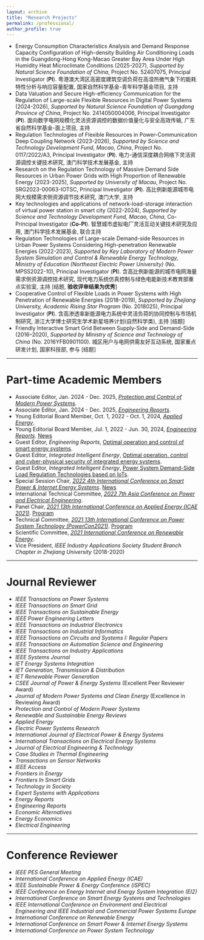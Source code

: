 ```yaml
---
layout: archive
title: "Research Projects"
permalink: /professional/
author_profile: true
---
```




- Energy Consumption Characteristics Analysis and Demand Response Capacity Configuration of High-density Building Air Conditioning Loads in the Guangdong-Hong Kong-Macao Greater Bay Area Under High Humidity Heat Microclimate Conditions (2025-2027), *Supported by Natural Science Foundation of China*, Project No. 52407075, Principal Investigator (**PI**). 粤港澳大湾区高密度建筑空调负荷在高湿热微气象下的能耗特性分析与响应容量配置, 国家自然科学基金-青年科学基金项目, 主持
- Data Valuation and Secure High-efficiency Communication for the Regulation of Large-scale Flexible Resources in Digital Power Systems (2024-2026), *Supported by Natural Science Foundation of Guangdong Province of China*, Project No. 2414050004006, Principal Investigator (**PI**). 面向数字电网规模化灵活资源调控的数据价值量化与安全高效传输, 广东省自然科学基金-面上项目, 主持
- Regulation Technologies of Flexible Resources in Power-Communication Deep Coupling Network (2023-2026), *Supported by Science and Technology Development Fund, Macao, China*, Project No. 0117/2022/A3, Principal Investigator (**PI**). 电力-通信深度耦合网络下灵活资源调控关键技术研究, 澳门科学技术发展基金, 主持
- Research on the Regulation Technology of Massive Demand Side Resources in Urban Power Grids with High Proportion of Renewable Energy (2023-2025), *Supported by University of Macau*, Project No. SRG2023-00063-IOTSC, Principal Investigator (**PI**). 高比例新能源城市电网大规模需求侧资源调节技术研究, 澳门大学, 主持
- Key technologies and applications of network-load-storage interaction of virtual power station in smart city (2022-2024), *Supported by Science and Technology Development Fund, Macao, China*, Co-Principal Investigator (**Co-PI**). 智慧城市虚拟电厂灵活互动关键技术研究及应用, 澳门科学技术发展基金, 联合主持
- Regulation Technologies of Large-scale Demand-side Resources in Urban Power Systems Considering High-penetration Renewable Energies (2022-2023),  *Supported by Key Laboratory of Modern Power System Simulation and Control & Renewable Energy Technology, Ministry of Education (Northeast Electric Power University)* (No. MPSS2022-10), Principal Investigator (**PI**). 含高比例新能源的城市电网海量需求侧资源调控技术研究, 现代电力系统仿真控制与绿色电能新技术教育部重点实验室, 主持 [结题, **验收评审结果为优秀**]
- Cooperative Control of Flexible Loads in Power Systems with High Penetration of Renewable Energies (2018–2019), *Supported by Zhejiang University, Academic Rising Star Program* (No. 2018025), Principal Investigator (**PI**). 含高渗透率新能源电力系统中灵活负荷的协同控制与市场机制研究, 浙江大学博士研究生学术新星培养计划(自然科学类), 主持 [结题]
- Friendly Interactive Smart Grid Between Supply-Side and Demand-Side (2016–2020), *Supported by Ministry of Science and Technology of China* (No. 2016YFB0901100). 城区用户与电网供需友好互动系统, 国家重点研发计划, 国家科技部, 参与 [结题]

------


# **Part-time Academic Members**

- Associate Editor, Jan. 2024 - Dec. 2025, *[Protection and Control of Modern Power Systems](http://www.pcmp.info/pcmp/ch/index.aspx)*.
- Associate Editor, Jan. 2024 - Dec. 2025, [*Engineering Reports*](https://onlinelibrary.wiley.com/journal/25778196).
- Young Editorial Board Member, Oct. 1, 2022 - Oct. 1, 2024, *[Applied Energy](https://www.journals.elsevier.com/applied-energy)*.
- Young Editorial Board Member, Jul. 1, 2022 - Jun. 30, 2024, *[Engineering Reports](https://onlinelibrary.wiley.com/journal/25778196)*. [News](https://mp.weixin.qq.com/s/_w874Yys0uEbGtTd5kBrjg)
- Guest Editor, *Engineering Reports*, [Optimal operation and control of smart energy systems](https://onlinelibrary.wiley.com/toc/25778196/2023/5/10).
- Guest Editor, *Integrated Intelligent Energy*, [Optimal operation, control and cyber-physical security of integrated energy systems](http://www.hdpower.net/CN/news/news89.shtml).
- Guest Editor, *Integrated Intelligent Energy*, [Power System Demand-Side Load Regulation Technologies based on IoTs](https://huihongxun.github.io/files/Professional_Activities/综合智慧能源_2022年2期_电子版.pdf).
- Special Session Chair, *[2022 4th International Conference on Smart Power & Internet Energy Systems](http://www.icspies.org/index.html)*. [News](https://mp.weixin.qq.com/s/i4-b8Mj30ufvDKmqNfPyiQ)
- International Technical Committee, [*2022 7th Asia Conference on Power and Electrical Engineering*](https://www.acpee.net/index.html).
- Panel Chair, *[2021 13th International Conference on Applied Energy (ICAE 2021)](https://applied-energy.org/icae2021/#hero1)*. [Program](https://huihongxun.github.io/files/Professional_Activities/ICAE2021-Program-Book.pdf)
- Technical Committee, *[2021 13th International Conference on Power System Technology (PowerCon2021)](http://powercon2021.csee.org.cn/index.html)*. [Program](https://huihongxun.github.io/files/Professional_Activities/PowerCon2021-Advanced-Program.pdf)
- Scientific Committee, *[2021 International Conference on Renewable Energy](https://premc.org/conferences/icren-renewable-energy/Committee/#menu)*.
- Vice President, *IEEE Industry Applications Society Student Branch Chapter in Zhejiang University* (2018-2020)

<!--Director, *IEEE PES Electric Vehicle Satellite Committee-China*, *Energy and Transportation Nexus Subcommittee* --> <!-- Program Committee, *2021 International Conference on Power System and Energy Internet*. [Link](http://www.posei.net/) --> <!-- Scientific Committee, *2022 International Conference on Civil, Structural and Environmental Engineering*. [Link](https://www.albedomeetings.com/civilmeet/index.php#) -->





------

# **Journal Reviewer**  

- *IEEE Transactions on Power Systems*
- *IEEE Transactions on Smart Grid*
- *IEEE Transactions on Sustainable Energy*
- *IEEE Power Engineering Letters*
- *IEEE Transactions on Industrial Electronics*
- *IEEE Transactions on Industrial Informatics*
- *IEEE Transactions on Circuits and Systems I: Regular Papers*
- *IEEE Transactions on Automation Science and Engineering*
- *IEEE Transactions on Industry Applications*
- *IEEE Systems Journal*
- *IET Energy Systems Integration*
- *IET Generation, Transmission & Distribution*
- *IET Renewable Power Generation*
- *CSEE Journal of Power & Energy Systems* (Excellent Peer Reviewer Award)
- *Journal of Modern Power Systems and Clean Energy* (Excellence in Reviewing Award)
- *Protection and Control of Modern Power Systems*
- *Renewable and Sustainable Energy Reviews*
- *Applied Energy*
- *Electric Power Systems Research*
- *International Journal of Electrical Power & Energy Systems*
- *International Transactions on Electrical Energy Systems*
- *Journal of Electrical Engineering & Technology*
- *Case Studies in Thermal Engineering*
- *Transactions on Sensor Networks*
- *IEEE Access*
- *Frontiers in Energy*
- *Frontiers In Smart Grids*
- *Technology in Society*
- *Expert Systems with Applications*
- *Energy Reports*
- *Engineering Reports*
- *Economic Alternatives*
- *Energy Economics*
- *Electrical Engineering*





------

# **Conference Reviewer** 

- *IEEE PES General Meeting*
- *International Conference on Applied Energy (ICAE)*
- *IEEE Sustainable Power & Energy Conference (iSPEC)*
- *IEEE Conference on Energy Internet and Energy System Integration (EI2)* 
- *International Conference on Smart Energy Systems and Technologies*
- *IEEE International Conference on Environment and Electrical Engineering and IEEE Industrial and Commercial Power Systems Europe*
- *International Conference on Renewable Energy*
- *International Conference on Smart Power & Internet Energy Systems*
- *International Conference on Power System Technology*

